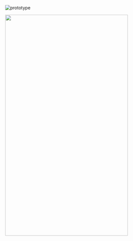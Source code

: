 ![prototype](presentation/prototip.gif)

<img src="presentation/prototip.gif" width="392" height="704" />
